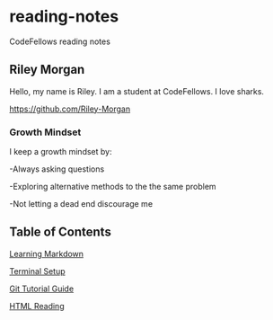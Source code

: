 # reading-notes
CodeFellows reading notes

## Riley Morgan
Hello, my name is Riley. I am a student at CodeFellows. I love sharks.

https://github.com/Riley-Morgan

### Growth Mindset
I keep a growth mindset by:

-Always asking questions

-Exploring alternative methods to the the same problem

-Not letting a dead end discourage me

## Table of Contents
[Learning Markdown](https://riley-morgan.github.io/reading-notes/learning-markdown.md)

[Terminal Setup](https://riley-morgan.github.io/reading-notes/terminal-setup.md)

[Git Tutorial Guide](https://riley-morgan.github.io/reading-notes/github-tutorial-guide.md)

[HTML Reading](https://riley-morgan.github.io/reading-notes/reading-four.md)
